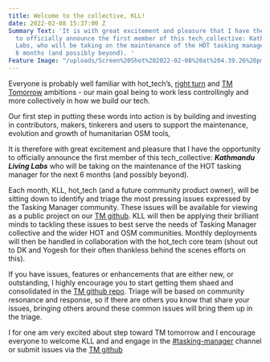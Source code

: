 ```yaml
---
title: Welcome to the collective, KLL!
date: 2022-02-08 15:37:00 Z
Summary Text: 'It is with great excitement and pleasure that I have the opportunity
  to officially announce the first member of this tech_collective: Kathmandu Living
  Labs, who will be taking on the maintenance of the HOT tasking manager for the next
  6 months (and possibly beyond). '
Feature Image: "/uploads/Screen%20Shot%202022-02-08%20at%204.39.26%20pm.png"
---
```


Everyone is probably well familiar with hot_tech’s, [right turn](https://docs.google.com/document/d/1ATrtqB4FbUmZN3TB1dCRXEeJI9Uvg82UWII_jxIkTEw/edit?usp=sharing)  and  [TM Tomorrow](https://docs.google.com/document/d/1tTT4oKUN34FThzbNFZKfj0lhQOMRB4uTF1n2rO1iHrc/edit?usp=sharing) ambitions - our main goal being to work less controllingly and more collectively in how we build our tech. 

Our first step in putting these words into action is by building and investing in contributors, makers, tinkerers and users to support the maintenance, evolution and growth of humanitarian OSM tools, 

It is therefore with great excitement and pleasure that I have the opportunity to officially announce the first member of this tech_collective: ___Kathmandu Living Labs___ who will be taking on the maintenance of the HOT tasking manager for the next 6 months (and possibly beyond). 

Each month, KLL, hot_tech (and a future community product owner), will be sitting down to identify and triage the most pressing issues expressed by the Tasking Manager community. These issues will be available for viewing as a public project on our [TM github](https://github.com/hotosm/tasking-manager).  KLL will then be applying their brilliant minds to tackling these issues to best serve the needs of Tasking Manager collective and the wider HOT and OSM communities. Monthly deployments will then be handled in collaboration with the hot_tech core team (shout out to DK and Yogesh for their often thankless behind the scenes efforts on this).

If you have issues, features or enhancements that are either new, or outstanding, I highly encourage you to start getting them shaed and consolidated in the [TM github repo](https://github.com/hotosm/tasking-manager). Triage will be based on community resonance and response, so if there are others you know that share your issues, bringing others around these common issues will bring them up in the triage. 

I for one am very excited about step toward TM tomorrow and I encourage everyone to welcome KLL and and engage in the [#tasking-manager](https://hotosm.slack.com/archives/C319P09PB) channel or submit issues via the [TM github](https://github.com/hotosm/tasking-manager)